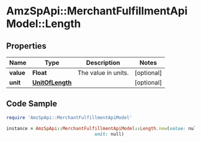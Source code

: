 # AmzSpApi::MerchantFulfillmentApiModel::Length

## Properties

Name | Type | Description | Notes
------------ | ------------- | ------------- | -------------
**value** | **Float** | The value in units. | [optional] 
**unit** | [**UnitOfLength**](UnitOfLength.md) |  | [optional] 

## Code Sample

```ruby
require 'AmzSpApi::MerchantFulfillmentApiModel'

instance = AmzSpApi::MerchantFulfillmentApiModel::Length.new(value: null,
                                 unit: null)
```


